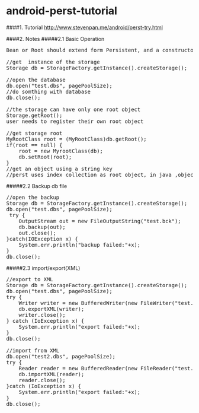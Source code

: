 android-perst-tutorial
=====================
####1. Tutorial
<http://www.stevenpan.me/android/perst-try.html>

####2. Notes
#####2.1 Basic Operation
<pre>
Bean or Root should extend form Persistent, and a constructor function with no parameter.

//get  instance of the storage
Storage db = StorageFactory.getInstance().createStorage();

//open the database
db.open("test.dbs", pagePoolSize);
//do somthing with database
db.close();

//the storage can have only one root object
Storage.getRoot();
user needs to register their own root object

//get storage root
MyRootClass root = (MyRootClass)db.getRoot();
if(root == null) {
	root = new MyrootClass(db);
	db.setRoot(root);
}
//get an object using a string key
//perst uses index collection as root object, in java ,object have different lifetime
</pre>

#####2.2 Backup db file
<pre>
//open the backup
Storage db = StorageFactory.getInstance().createStorage();
db.open("test.dbs", pagePoolSize);
 try {
	OutputStream out = new FileOutputString("test.bck");
	db.backup(out);
	out.close();
}catch(IOException x) {
	System.err.println("backup failed:"+x);
}
db.close();
</pre>

#####2.3 import/export(XML)
<pre>
//export to XML
Storage db = StorageFactory.getInstance().createStorage();
db.open("test.dbs", pagePoolSize);
try {
	Writer writer = new BufferedWriter(new FileWriter("test.xml"));
	db.exportXML(writer);
	writer.close();
} catch (IoException x) {
	System.err.println("export failed:"+x);
}
db.close();

//import from XML
db.open("test2.dbs", pagePoolSize);
try {
	Reader reader = new BufferedReader(new FileReader("test.xml"));
	db.importXML(reader);
	reader.close();
}catch (IoException x) {
	System.err.println("export failed:"+x);
}	
db.close();
</pre>
